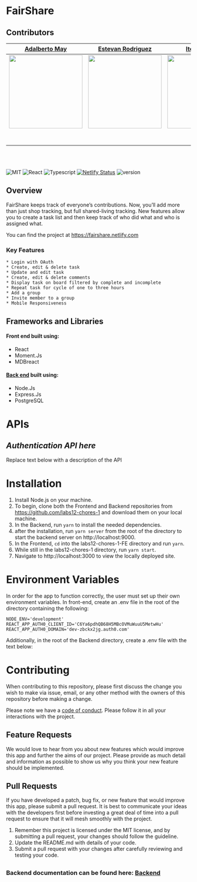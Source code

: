 # FairShare 

## Contributors

|                                       [Adalberto May](https://github.com/RockmanExe)                                        |                                       [Estevan Rodriguez](https://github.com/Esterod215)                                        |                                       [Itel Domingo](https://github.com/ItelSunday)                                        |                                       [Tsai Huang](https://github.com/tsaihuangsd)                                        |                                       [Joseph Golden](https://github.com/JGolden25)                                        |
| :-----------------------------------------------------------------------------------------------------------: | :-----------------------------------------------------------------------------------------------------------: | :-----------------------------------------------------------------------------------------------------------: | :-----------------------------------------------------------------------------------------------------------: | :-----------------------------------------------------------------------------------------------------------: |
|                      [<img src="https://www.dalesjewelers.com/wp-content/uploads/2018/10/placeholder-silhouette-male.png" width = "200" />](https://github.com/)                       |                      [<img src="https://www.dalesjewelers.com/wp-content/uploads/2018/10/placeholder-silhouette-male.png" width = "200" />](https://github.com/ItelSunday)                       |                      [<img src="https://avatars2.githubusercontent.com/u/33883496?s=460&v=4" width = "200" />](https://github.com/)                       |                      [<img src="https://avatars1.githubusercontent.com/u/35827918?s=460&v=4" width = "200" />](https://github.com/)                       |                      [<img src="https://avatars2.githubusercontent.com/u/35469493?s=460&v=4" width = "200" />](https://github.com/)                       |
|                 [<img src="https://github.com/favicon.ico" width="15"> ](https://github.com/RockmanExe)                 |            [<img src="https://github.com/favicon.ico" width="15"> ](https://github.com/Esterod215)             |           [<img src="https://github.com/favicon.ico" width="15"> ](https://github.com/ItelSunday)            |          [<img src="https://github.com/favicon.ico" width="15"> ](https://github.com/tsaihuangsd)           |            [<img src="https://github.com/favicon.ico" width="15"> ](https://github.com/JGolden25)             |
| [ <img src="https://static.licdn.com/sc/h/al2o9zrvru7aqj8e1x2rzsrca" width="15"> ](https://www.linkedin.com/in/adalberto-may-387103113/) | [ <img src="https://static.licdn.com/sc/h/al2o9zrvru7aqj8e1x2rzsrca" width="15"> ](https://www.linkedin.com/in/estevan-rodriguez-63075617b/) | [ <img src="https://static.licdn.com/sc/h/al2o9zrvru7aqj8e1x2rzsrca" width="15"> ](https://www.linkedin.com/in/iteldomingo/) | [ <img src="https://static.licdn.com/sc/h/al2o9zrvru7aqj8e1x2rzsrca" width="15"> ](https://www.linkedin.com/in/tsai-huang-18718b183/) | [ <img src="https://static.licdn.com/sc/h/al2o9zrvru7aqj8e1x2rzsrca" width="15"> ](https://www.linkedin.com/in/joseph-chretien-123bab90/) |

<br>
<br>

![MIT](https://img.shields.io/packagist/l/doctrine/orm.svg)
![React](https://img.shields.io/badge/react-v16.7.0--alpha.2-blue.svg)
![Typescript](https://img.shields.io/npm/types/typescript.svg?style=flat)
[![Netlify Status](https://api.netlify.com/api/v1/badges/b5c4db1c-b10d-42c3-b157-3746edd9e81d/deploy-status)](https://fairshare.netlify.com)
![version](https://img.shields.io/badge/Version-2.0.0-red.svg)

## Overview

FairShare keeps track of everyone’s contributions. Now, you’ll add more than just shop tracking, but full shared-living tracking. New features allow you to create a task list and then keep track of who did what and who is assigned what. 

You can find the project at https://fairshare.netlify.com

### Key Features

    * Login with OAuth
    * Create, edit & delete task
    * Update and edit task
    * Create, edit & delete comments
    * Display task on board filtered by complete and incomplete
    * Repeat task for cycle of one to three hours
    * Add a group
    * Invite member to a group
    * Mobile Responsiveness

## Frameworks and Libraries
#### Front end built using:
* React
* Moment.Js
* MDBreact

#### [Back end](https://github.com/labs12-chores-1/labs12-chores-1-BE) built using:
* Node.Js
* Express.Js
* PostgreSQL

# APIs

## _Authentication API here_

Replace text below with a description of the API

# Installation

1. Install Node.js on your machine. 
2. To begin, clone both the Frontend and Backend repositories from https://github.com/labs12-chores-1 and download them on your local machine.  
3. In the Backend, run `yarn` to install the needed dependencies. 
4. after the installation, run `yarn server` from the root of the directory to start the backend server on http://localhost:9000. 
5. In the Frontend, `cd` into the labs12-chores-1-FE directory and run `yarn`. 
6. While still in the labs12-chores-1 directory, run `yarn start`. 
7. Navigate to http://localhost:3000 to view the locally deployed site.

# Environment Variables

In order for the app to function correctly, the user must set up their own environment variables. In front-end, create an .env file in the root of the directory containing the following:

    NODE_ENV='development'
    REACT_APP_AUTH0_CLIENT_ID='C6Ya6pdhQB68H5MBcOVMuWuuU5MetwHu'
    REACT_APP_AUTH0_DOMAIN='dev-zbckx2jg.auth0.com'
    
 Additionally, in the root of the Backend directory, create a .env file with the text below:

# Contributing

When contributing to this repository, please first discuss the change you wish to make via issue, email, or any other method with the owners of this repository before making a change.

Please note we have a [code of conduct](./CODE_OF_CONDUCT.md). Please follow it in all your interactions with the project.

## Feature Requests

We would love to hear from you about new features which would improve this app and further the aims of our project. Please provide as much detail and information as possible to show us why you think your new feature should be implemented.

## Pull Requests

If you have developed a patch, bug fix, or new feature that would improve this app, please submit a pull request. It is best to communicate your ideas with the developers first before investing a great deal of time into a pull request to ensure that it will mesh smoothly with the project.

1. Remember this project is licensed under the MIT license, and by submitting a pull request, your changes should follow the guideline.
2. Update the README.md with details of your code.
3. Submit a pull request with your changes after carefully reviewing and testing your code.
##
### Backend documentation can be found here: [Backend](https://github.com/labs12-chores-1/labs12-chores-1-BE)